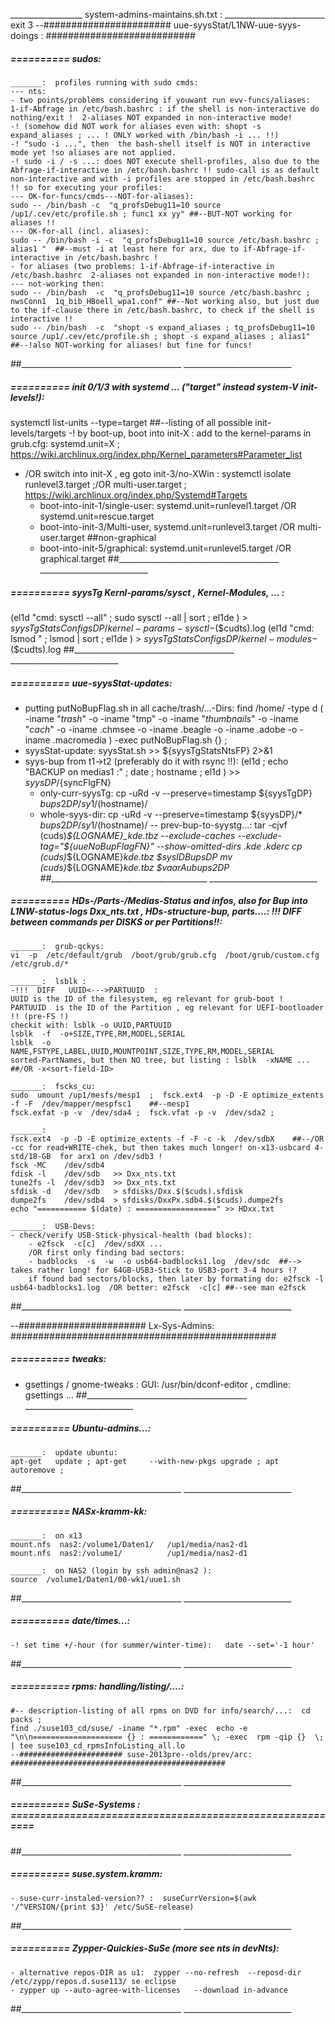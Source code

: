 __________________  system-admins-maintains.sh.txt : _________________________
exit 3
--####################### uue-syysStat/L1NW-uue-syys-doings : ###########################


#####  ==========  sudos:

	_______:  profiles running with sudo cmds:
	--- nts:
	- two points/problems considering if youwant run evv-funcs/aliases:  1-if-Abfrage in /etc/bash.bashrc : if the shell is non-interactive do nothing/exit !  2-aliases NOT expanded in non-interactive mode!
	-! (somehow did NOT work for aliases even with: shopt -s expand_aliases ; ... ! ONLY worked with /bin/bash -i ... !!)
	-! "sudo -i ...", then  the bash-shell itself is NOT in interactive mode yet !so aliases are not applied. 
	-! sudo -i / -s ...: does NOT execute shell-profiles, also due to the Abfrage-if-interactive in /etc/bash.bashrc !! sudo-call is as default non-interactive and with -i profiles are stopped in /etc/bash.bashrc !! so for executing your profiles:
	--- OK-for-funcs/cmds---NOT-for-aliases):
	sudo -- /bin/bash -c  "q_profsDebug11=10 source /up1/.cev/etc/profile.sh ; func1 xx yy" ##--BUT-NOT working for aliases !!
	--- OK-for-all (incl. aliases):
	sudo -- /bin/bash -i -c  "q_profsDebug11=10 source /etc/bash.bashrc ; alias1 "  ##--must -i at least here for arx, due to if-Abfrage-if-interactive in /etc/bash.bashrc !
	- for aliases (two problems: 1-if-Abfrage-if-interactive in /etc/bash.bashrc  2-aliases not expanded in non-interactive mode!):
	--- not-working then:
	sudo -- /bin/bash  -c  "q_profsDebug11=10 source /etc/bash.bashrc ; nwsConn1  1q_bib_HBoell_wpa1.conf" ##--Not working also, but just due to the if-clause there in /etc/bash.bashrc, to check if the shell is interactive !!
	sudo -- /bin/bash  -c  "shopt -s expand_aliases ; tq_profsDebug11=10 source /up1/.cev/etc/profile.sh ; shopt -s expand_aliases ; alias1"  ##--!also NOT-working for aliases! but fine for funcs!
##________________________________________  ___________________________


#####  ==========  init 0/1/3 with systemd ... ("target"  instead system-V init-levels!):
systemctl  list-units  --type=target   ##--listing of all possible init-levels/targets
-! by boot-up, boot into init-X :  add to the kernel-params in grub.cfg:  systemd.unit=X ;   https://wiki.archlinux.org/index.php/Kernel_parameters#Parameter_list
- /OR switch into init-X , eg goto init-3/no-XWin :   systemctl isolate  runlevel3.target  ;/OR  multi-user.target  ;  https://wiki.archlinux.org/index.php/Systemd#Targets
	- boot-into-init-1/single-user:  	systemd.unit=runlevel1.target    /OR   systemd.unit=rescue.target
	- boot-into-init-3/Multi-user,   	systemd.unit=runlevel3.target    /OR   multi-user.target ##non-graphical
	- boot-into-init-5/graphical:    	systemd.unit=runlevel5.target    /OR   graphical.target
##________________________________________  ___________________________


#####  ==========  syysTg Kernl-params/sysct , Kernel-Modules, ... :
(el1d  "cmd:  sysctl --all" ;  sudo sysctl --all | sort  ; el1de ) >   ${syysTgStatsConfigsDP}/kernel-params-sysctl-$($cudts).log
(el1d  "cmd: lsmod " ;  lsmod | sort  ; el1de ) >   ${syysTgStatsConfigsDP}/kernel-modules-$($cudts).log
##________________________________________  ___________________________


#####  ==========  uue-syysStat-updates:
- putting putNoBupFlag.sh in all cache/trash/...-Dirs:  find /home/  -type d  \( -iname "*trash*" -o -iname "tmp" -o -iname "*thumbnails*" -o -iname "*cach*" -o -iname .chmsee -o -iname .beagle -o -iname .adobe -o -iname .macromedia \) -exec putNoBupFlag.sh {}  \; 
- syysStat-update: syysStat.sh >> ${syysTgStatsNtsFP} 2>&1
- syys-bup from t1->t2 (preferably do it with rsync !!):
	(el1d  ; echo "BACKUP on medias1 :" ; date ; hostname ; el1d  ) >> ${syysDP}/${syncFlgFN}
	- only-curr-syysTg:   cp -uRd -v --preserve=timestamp  ${syysTgDP}   ${bups2DP}/sy1/$(hostname)/
	- whole-syys-dir:    cp -uRd -v --preserve=timestamp  ${syysDP}/*  ${bups2DP}/sy1/$(hostname)/
-- prev-bup-to-syystg...:
tar -cjvf $($cuds)_${LOGNAME}_kde.tbz --exclude-caches  --exclude-tag="${uueNoBupFlagFN}"  --show-omitted-dirs .kde .kderc
cp $($cuds)_${LOGNAME}_kde.tbz  $sysIDBupsDP
mv $($cuds)_${LOGNAME}_kde.tbz  $vaarAubups2DP
##________________________________________  ___________________________


#####  ==========  HDs-/Parts-/Medias-Status and infos, also for Bup into L1NW-status-logs  Dxx_nts.txt , HDs-structure-bup, parts....: !!! DIFF between commands per DISKS or per Partitions!!:

	_______:  grub-qckys:
	vi  -p  /etc/default/grub  /boot/grub/grub.cfg  /boot/grub/custom.cfg   /etc/grub.d/*

	_______:  lsblk :
	-!!!  DIFF   UUID<--->PARTUUID  :
	UUID is the ID of the filesystem, eg relevant for grub-boot !
	PARTUUID  is the ID of the Partition , eg relevant for UEFI-bootloader !! (pre-FS !)
	checkit with: lsblk -o UUID,PARTUUID
	lsblk  -f  -o+SIZE,TYPE,RM,MODEL,SERIAL
	lsblk  -o   NAME,FSTYPE,LABEL,UUID,MOUNTPOINT,SIZE,TYPE,RM,MODEL,SERIAL
	sorted-PartNames, but then NO tree, but listing : lsblk  -xNAME ...  ##/OR -x<sort-field-ID>

	_______:  fscks_cu:
    sudo  umount /up1/mesfs/mesp1  ;  fsck.ext4  -p -D -E optimize_extents -f -F  /dev/mapper/mespfsc1    ##--mesp1
    fsck.exfat -p -v  /dev/sda4 ;  fsck.vfat -p -v  /dev/sda2 ; 

	_______:  
	fsck.ext4  -p -D -E optimize_extents -f -F -c -k  /dev/sdbX    ##--/OR -cc for read+WRITE-chek, but then takes much longer! on-x13-usbcard 4-std/18-GB  for arx1 on /dev/sdb3 !
	fsck -MC    /dev/sdb4
	fdisk -l    /dev/sdb   >> Dxx_nts.txt
	tune2fs -l  /dev/sdb3  >> Dxx_nts.txt
	sfdisk -d   /dev/sdb   > sfdisks/Dxx.$($cuds).sfdisk
	dumpe2fs    /dev/sdb4  > sfdisks/DxxPx.sdb4.$($cuds).dumpe2fs 
	echo "=========== $(date) : ==================" >> HDxx.txt

	_______:  USB-Devs:
	- check/verify USB-Stick-physical-health (bad blocks):  
		- e2fsck  -c[c]  /dev/sdXX ...
		/OR first only finding bad sectors:
		- badblocks  -s  -w  -o usb64-badblocks1.log  /dev/sdc  ##--> takes rather long! for 64GB-USB3-Stick to USB3-port 3-4 hours !?
		if found bad sectors/blocks, then later by formating do: e2fsck -l usb64-badblocks1.log  /OR better: e2fsck  -c[c] ##--see man e2fsck
##________________________________________  ___________________________


--####################### Lx-Sys-Admins: ################################################
#####  ==========  tweaks:
- gsettings / gnome-tweaks  :   GUI:  /usr/bin/dconf-editor   , cmdline: gsettings ...
##________________________________________  ___________________________


#####  ==========  Ubuntu-admins...:

	_______:  update ubuntu:
	apt-get   update ; apt-get     --with-new-pkgs upgrade ; apt autoremove ;
##________________________________________  ___________________________


#####  ==========  NASx-kramm-kk:

	_______:  on x13
	mount.nfs  nas2:/volume1/Daten1/   /up1/media/nas2-d1
	mount.nfs  nas2:/volume1/          /up1/media/nas2-d1

	_______:  on NAS2 (login by ssh admin@nas2 ):
	source  /volume1/Daten1/00-wk1/uue1.sh
##________________________________________  ___________________________


#####  ==========  date/times...:
	-! set time +/-hour (for summer/winter-time):   date --set='-1 hour'
##________________________________________  ___________________________


#####  ==========  rpms: handling/listing/....:
	#-- description-listing of all rpms on DVD for info/search/...:  cd packs ; 
	find ./suse103_cd/suse/ -iname "*.rpm" -exec  echo -e "\n\n==================== {} : ============" \; -exec  rpm -qip {}  \; | tee suse103_cd_rpmsInfoListing_all.lo
	--####################### suse-2013pre--olds/prev/arc: ################################################
##________________________________________  ___________________________


#####  ==========  SuSe-Systems : =========================================================
##________________________________________  ___________________________


#####  ==========  suse.system.kramm:
	- suse-curr-instaled-version?? :  suseCurrVersion=$(awk '/^VERSION/{print $3}' /etc/SuSE-release)
##________________________________________  ___________________________


#####  ==========  Zypper-Quickies-SuSe (more see nts in devNts):
	- alternative repos-DIR as u1:  zypper --no-refresh  --reposd-dir /etc/zypp/repos.d.suse113/ se eclipse
	- zypper up --auto-agree-with-licenses   --download in-advance
##________________________________________  ___________________________

